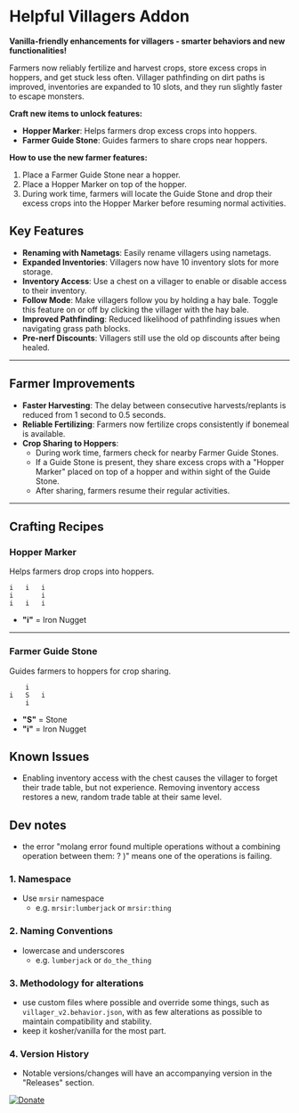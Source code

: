 # Helpful Villagers Addon

**Vanilla-friendly enhancements for villagers - smarter behaviors and new functionalities!**  

Farmers now reliably fertilize and harvest crops, store excess crops in hoppers, and get stuck less often. Villager pathfinding on dirt paths is improved, inventories are expanded to 10 slots, and they run slightly faster to escape monsters.

**Craft new items to unlock features:**  
- **Hopper Marker**: Helps farmers drop excess crops into hoppers.  
- **Farmer Guide Stone**: Guides farmers to share crops near hoppers.  

**How to use the new farmer features:**  
1. Place a Farmer Guide Stone near a hopper.  
2. Place a Hopper Marker on top of the hopper.  
3. During work time, farmers will locate the Guide Stone and drop their excess crops into the Hopper Marker before resuming normal activities.  


## Key Features

- **Renaming with Nametags**: Easily rename villagers using nametags.  
- **Expanded Inventories**: Villagers now have 10 inventory slots for more storage.  
- **Inventory Access**: Use a chest on a villager to enable or disable access to their inventory.  
- **Follow Mode**: Make villagers follow you by holding a hay bale. Toggle this feature on or off by clicking the villager with the hay bale.  
- **Improved Pathfinding**: Reduced likelihood of pathfinding issues when navigating grass path blocks.  
- **Pre-nerf Discounts**: Villagers still use the old op discounts after being healed.

---

## Farmer Improvements

- **Faster Harvesting**: The delay between consecutive harvests/replants is reduced from 1 second to 0.5 seconds.  
- **Reliable Fertilizing**: Farmers now fertilize crops consistently if bonemeal is available.  
- **Crop Sharing to Hoppers**:  
  - During work time, farmers check for nearby Farmer Guide Stones.  
  - If a Guide Stone is present, they share excess crops with a "Hopper Marker" placed on top of a hopper and within sight of the Guide Stone.  
  - After sharing, farmers resume their regular activities.  

---

## Crafting Recipes

### Hopper Marker  
Helps farmers drop crops into hoppers.  

```
i   i   i
i       i
i   i   i
```
- **"i"** = Iron Nugget  

---

### Farmer Guide Stone  
Guides farmers to hoppers for crop sharing.  

```
    i
i   S   i
    i
```
- **"S"** = Stone  
- **"i"** = Iron Nugget  



## Known Issues
- Enabling inventory access with the chest causes the villager to forget their trade table, but not experience. Removing inventory access restores a new, random trade table at their same level.

## Dev notes
- the error "molang error found multiple operations without a combining operation between them: ? )" means one of the operations is failing.

### 1. Namespace
- Use `mrsir` namespace
  - e.g. `mrsir:lumberjack` or `mrsir:thing`

### 2. Naming Conventions
- lowercase and underscores
  - e.g. `lumberjack` or `do_the_thing`

### 3. Methodology for alterations
- use custom files where possible and override some things, such as `villager_v2.behavior.json`, with as few alterations as possible to maintain compatibility and stability. 
- keep it kosher/vanilla for the most part.

### 4. Version History
- Notable versions/changes will have an accompanying version in the "Releases" section.



[![Donate](https://www.paypalobjects.com/en_US/i/btn/btn_donate_LG.gif)](https://www.paypal.com/donate?hosted_button_id=XGM24VCE7A5LY)